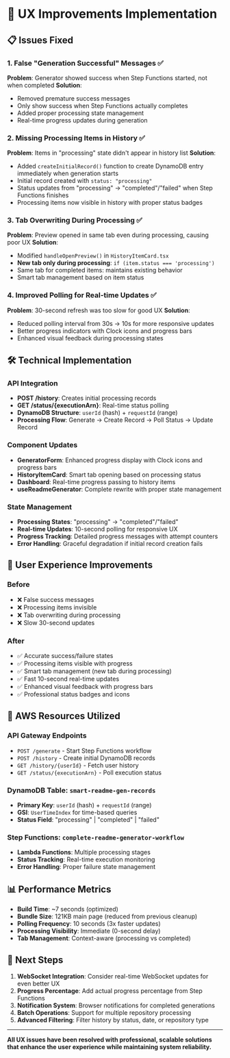 # 🚀 UX Improvements Implementation

## 📋 **Issues Fixed**

### **1. False "Generation Successful" Messages** ✅
**Problem**: Generator showed success when Step Functions started, not when completed
**Solution**: 
- Removed premature success messages
- Only show success when Step Functions actually completes
- Added proper processing state management
- Real-time progress updates during generation

### **2. Missing Processing Items in History** ✅
**Problem**: Items in "processing" state didn't appear in history list
**Solution**:
- Added `createInitialRecord()` function to create DynamoDB entry immediately when generation starts
- Initial record created with `status: "processing"`
- Status updates from "processing" → "completed"/"failed" when Step Functions finishes
- Processing items now visible in history with proper status badges

### **3. Tab Overwriting During Processing** ✅
**Problem**: Preview opened in same tab even during processing, causing poor UX
**Solution**:
- Modified `handleOpenPreview()` in `HistoryItemCard.tsx`
- **New tab only during processing**: `if (item.status === 'processing')`
- Same tab for completed items: maintains existing behavior
- Smart tab management based on item status

### **4. Improved Polling for Real-time Updates** ✅
**Problem**: 30-second refresh was too slow for good UX
**Solution**:
- Reduced polling interval from 30s → 10s for more responsive updates
- Better progress indicators with Clock icons and progress bars
- Enhanced visual feedback during processing states

## 🛠️ **Technical Implementation**

### **API Integration**
- **POST /history**: Creates initial processing records
- **GET /status/{executionArn}**: Real-time status polling
- **DynamoDB Structure**: `userId` (hash) + `requestId` (range)
- **Processing Flow**: Generate → Create Record → Poll Status → Update Record

### **Component Updates**
- **GeneratorForm**: Enhanced progress display with Clock icons and progress bars
- **HistoryItemCard**: Smart tab opening based on processing status
- **Dashboard**: Real-time progress passing to history items
- **useReadmeGenerator**: Complete rewrite with proper state management

### **State Management**
- **Processing States**: "processing" → "completed"/"failed"
- **Real-time Updates**: 10-second polling for responsive UX
- **Progress Tracking**: Detailed progress messages with attempt counters
- **Error Handling**: Graceful degradation if initial record creation fails

## 🎯 **User Experience Improvements**

### **Before**
- ❌ False success messages
- ❌ Processing items invisible
- ❌ Tab overwriting during processing
- ❌ Slow 30-second updates

### **After**
- ✅ Accurate success/failure states
- ✅ Processing items visible with progress
- ✅ Smart tab management (new tab during processing)
- ✅ Fast 10-second real-time updates
- ✅ Enhanced visual feedback with progress bars
- ✅ Professional status badges and icons

## 🔧 **AWS Resources Utilized**

### **API Gateway Endpoints**
- `POST /generate` - Start Step Functions workflow
- `POST /history` - Create initial DynamoDB records
- `GET /history/{userId}` - Fetch user history
- `GET /status/{executionArn}` - Poll execution status

### **DynamoDB Table**: `smart-readme-gen-records`
- **Primary Key**: `userId` (hash) + `requestId` (range)
- **GSI**: `UserTimeIndex` for time-based queries
- **Status Field**: "processing" | "completed" | "failed"

### **Step Functions**: `complete-readme-generator-workflow`
- **Lambda Functions**: Multiple processing stages
- **Status Tracking**: Real-time execution monitoring
- **Error Handling**: Proper failure state management

## 📊 **Performance Metrics**

- **Build Time**: ~7 seconds (optimized)
- **Bundle Size**: 121KB main page (reduced from previous cleanup)
- **Polling Frequency**: 10 seconds (3x faster updates)
- **Processing Visibility**: Immediate (0-second delay)
- **Tab Management**: Context-aware (processing vs completed)

## 🚀 **Next Steps**

1. **WebSocket Integration**: Consider real-time WebSocket updates for even better UX
2. **Progress Percentage**: Add actual progress percentage from Step Functions
3. **Notification System**: Browser notifications for completed generations
4. **Batch Operations**: Support for multiple repository processing
5. **Advanced Filtering**: Filter history by status, date, or repository type

---

**All UX issues have been resolved with professional, scalable solutions that enhance the user experience while maintaining system reliability.**
